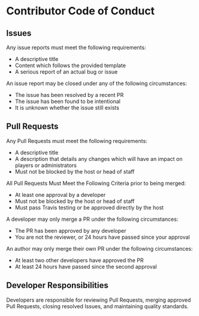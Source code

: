 # Contributor Code of Conduct

## Issues

Any issue reports must meet the following requirements:

* A descriptive title
* Content which follows the provided template
* A serious report of an actual bug or issue

An issue report may be closed under any of the following circumstances:

* The issue has been resolved by a recent PR
* The issue has been found to be intentional
* It is unknown whether the issue still exists

## Pull Requests

Any Pull Requests must meet the following requirements:

* A descriptive title
* A description that details any changes which will have an impact on players or administrators
* Must not be blocked by the host or head of staff

All Pull Requests Must Meet the Following Criteria prior to being merged:

* At least one approval by a developer
* Must not be blocked by the host or head of staff
* Must pass Travis testing or be approved directly by the host

A developer may only merge a PR under the following circumstances:

* The PR has been approved by any developer
* You are not the reviewer, or 24 hours have passed since your approval

An author may only merge their own PR under the following circumstances:

* At least two other developers have approved the PR
* At least 24 hours have passed since the second approval

## Developer Responsibilities

Developers are responsible for reviewing Pull Requests, merging approved Pull Requests, closing resolved Issues, and maintaining quality standards.

